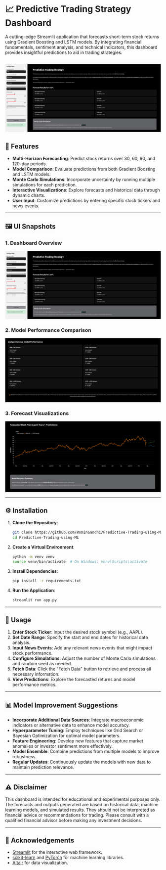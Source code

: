 
# 📈 Predictive Trading Strategy Dashboard

A cutting-edge Streamlit application that forecasts short-term stock returns using Gradient Boosting and LSTM models. By integrating financial fundamentals, sentiment analysis, and technical indicators, this dashboard provides insightful predictions to aid in trading strategies.

![Dashboard Overview](images/ForecastExample.png)
---

## 🧠 Features

- **Multi-Horizon Forecasting**: Predict stock returns over 30, 60, 90, and 120-day periods.
- **Model Comparison**: Evaluate predictions from both Gradient Boosting and LSTM models.
- **Monte Carlo Simulations**: Incorporate uncertainty by running multiple simulations for each prediction.
- **Interactive Visualizations**: Explore forecasts and historical data through dynamic charts.
- **User Input**: Customize predictions by entering specific stock tickers and news events.

---

## 🖼️ UI Snapshots

### 1. Dashboard Overview

![Dashboard Overview](images/ForecastExample.png)

### 2. Model Performance Comparison

![Model Performance](images/ModelPerformanceExample.png)

### 3. Forecast Visualizations

![Forecast Visualizations](images/ForecastGraphExample.png)

---

## ⚙️ Installation

1. **Clone the Repository**:

   ```bash
   git clone https://github.com/RominGandhi/Predictive-Trading-using-ML.git
   cd Predictive-Trading-using-ML
   ```

2. **Create a Virtual Environment**:

   ```bash
   python -m venv venv
   source venv/bin/activate  # On Windows: venv\Scripts\activate
   ```

3. **Install Dependencies**:

   ```bash
   pip install -r requirements.txt
   ```

4. **Run the Application**:

   ```bash
   streamlit run app.py
   ```

---

## 📝 Usage

1. **Enter Stock Ticker**: Input the desired stock symbol (e.g., AAPL).
2. **Set Date Range**: Specify the start and end dates for historical data analysis.
3. **Input News Events**: Add any relevant news events that might impact stock performance.
4. **Configure Simulations**: Adjust the number of Monte Carlo simulations and random seed as needed.
5. **Fetch Data**: Click the "Fetch Data" button to retrieve and process all necessary information.
6. **View Predictions**: Explore the forecasted returns and model performance metrics.

---

## 📊 Model Improvement Suggestions

- **Incorporate Additional Data Sources**: Integrate macroeconomic indicators or alternative data to enhance model accuracy.
- **Hyperparameter Tuning**: Employ techniques like Grid Search or Bayesian Optimization for optimal model parameters.
- **Feature Engineering**: Develop new features that capture market anomalies or investor sentiment more effectively.
- **Model Ensemble**: Combine predictions from multiple models to improve robustness.
- **Regular Updates**: Continuously update the models with new data to maintain prediction relevance.

---

## ⚠️ Disclaimer

This dashboard is intended for educational and experimental purposes only. The forecasts and outputs generated are based on historical data, machine learning models, and simulated results. They should not be interpreted as financial advice or recommendations for trading. Please consult with a qualified financial advisor before making any investment decisions.

---

## 🙌 Acknowledgements

- [Streamlit](https://streamlit.io/) for the interactive web framework.
- [scikit-learn](https://scikit-learn.org/) and [PyTorch](https://pytorch.org/) for machine learning libraries.
- [Altair](https://altair-viz.github.io/) for data visualization.
